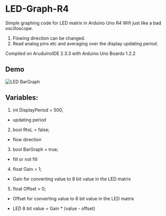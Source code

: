 # LED-Graph-R4
Simple graphing code for LED matrix in Arduino Uno R4 Wifi
just like a bad oscilloscope.

1. Flowing direction can be changed.
2. Read analog pins etc and averaging over the display updating period.

Compiled on AruduinoIDE 2.3.3 with Arduino Uno Boards 1.2.2

## Demo
![LED BarGraph](https://github.com/user-attachments/assets/19ee3e28-9b5a-45d3-b837-ee8e1e045207)

## Variables:
1. int DisplayPeriod = 500;
  - updating period
2. bool RtoL = false;
  - flow direction
3. bool BarGraph = true;
  - fill or not fill
4. float Gain = 1;
  - Gain for converting value to 8 bit value in the LED matrix
5. float Offset = 0;
  - Offset for converting value to 8 bit value in the LED matrix

- LED 8 bit value = Gain * (value - offset)

